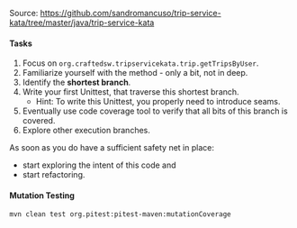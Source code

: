 Source: https://github.com/sandromancuso/trip-service-kata/tree/master/java/trip-service-kata

#### Tasks
1. Focus on ```org.craftedsw.tripservicekata.trip.getTripsByUser```.
2. Familiarize yourself with the method - only a bit, not in deep.
3. Identify the **shortest branch**.
4. Write your first Unittest, that traverse this shortest branch.
    * Hint: To write this Unittest, you properly need to introduce seams.
5. Eventually use code coverage tool to verify that all bits of this branch is covered.
6. Explore other execution branches.

As soon as you do have a sufficient safety net in place:
* start exploring the intent of this code and 
* start refactoring.

#### Mutation Testing

	mvn clean test org.pitest:pitest-maven:mutationCoverage
